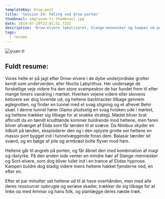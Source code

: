 ```yaml
---
templateKey: blog-post
title: 'Session 29: Føling ved drow-porten'
thumbnail: img/yuan-ti-thumbnail.jpg
date: 2019-07-29T22:01:51.733Z
description: 'Drow-elvere lokaliseret, Slange-mennesker og kampen om porten.'
tags:
  - resume
---
```

![yuan-ti](/img/yuan-ti.jpg)

## Fuldt resume:

Vores helte er på jagt efter Drow-elvere i de dybe underjordiske grotter kendt som underverden, eller Noctis Labyrithus. Her undersøge de forskellige veje videre fra den store svampeskov de har fundet frem til efter mange timers vandring i mørket. Hverken vejene videre eller skovens beboere ser dog lovende ud, og heltene backtracker tilbage gennem øglegrotten, og finder en tunnel med et svag stigning og et afrevet Behir skæl. I denne tunnel hører Glamo pludselig en svag hvisken ude i mørket, og heltene trækker sig tilbage for at snakke strategi. Mødet bliver brat afbrudt da en tændt krudttønde kommer buldrende mod heltene, men faren bliver afværget af Elida som får tønden til at svæve. Da Nimbus skyder en ildbolt på tønden, eksploderer den og i den oplyste grotte ser heltene en massiv port bygget ind i tunnelvæggende foran dem. Balasar tænder sit sværd, og en bølge af pile og armbrøst bolte flyver mod ham.

Heltene går til angreb på porten, og får åbnet den med kombination af magi og råstyrke. På den anden side venter en mindre hær af Slange-mennesker og Sort-elvere, som dog bliver lullet ind i en trance af Elidas hypnose. Kampen buldre dog stadig videre mens heltene hakket fjenderne ned, en efter en.

Efter et par minutter set heltene ud til at have overhånden, men med alle deres ressourcer opbrugte og seriøse skader, trækker de sig tilbage for at linke op med Ammar og hans folk, og planlægge deres næste træk.
